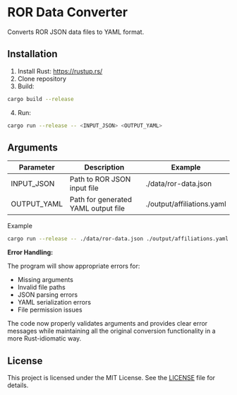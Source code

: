 # ROR Data Converter

Converts ROR JSON data files to YAML format.

## Installation

1. Install Rust: https://rustup.rs/
2. Clone repository
3. Build:
```bash
cargo build --release
```

4. Run:
```bash
cargo run --release -- <INPUT_JSON> <OUTPUT_YAML>
```

## Arguments

| Parameter    | Description                          | Example                     |
|--------------|--------------------------------------|-----------------------------|
| INPUT_JSON   | Path to ROR JSON input file         | ./data/ror-data.json       |
| OUTPUT_YAML  | Path for generated YAML output file  | ./output/affiliations.yaml  |


Example

```bash
cargo run --release -- ./data/ror-data.json ./output/affiliations.yaml
```

**Error Handling:**

The program will show appropriate errors for:
- Missing arguments
- Invalid file paths
- JSON parsing errors
- YAML serialization errors
- File permission issues

The code now properly validates arguments and provides clear error messages while maintaining all the original conversion functionality in a more Rust-idiomatic way.

## License
This project is licensed under the MIT License. See the [LICENSE](LICENSE) file for details.